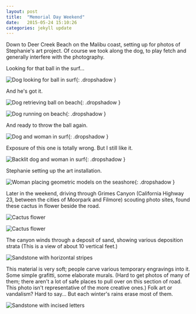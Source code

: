 ```yaml
---
layout: post
title:  "Memorial Day Weekend"
date:   2015-05-24 15:10:26
categories: jekyll update
---
```

Down to Deer Creek Beach on the Malibu coast, setting up for photos of Stephanie's art project.  Of course we took along the dog, to play fetch and generally interfere with the photography.  

Looking for that ball in the surf...  


![Dog looking for ball in surf](/images/memorial_day_2015/dog_in_surf_1.png){: .dropshadow }  

And he's got it.  

![Dog retrieving ball on beach](/images/memorial_day_2015/dog_in_surf2.png){: .dropshadow }  
  
![Dog running on beach](/images/memorial_day_2015/dog_in_surf_3.png){: .dropshadow }  

And ready to throw the ball again.  

![Dog and woman in surf](/images/memorial_day_2015/in_surf.png){: .dropshadow }  

Exposure of this one is totally wrong.  But I still like it.  

![Backlit dog and woman in surf](/images/memorial_day_2015/in_surf2.png){: .dropshadow }  

Stephanie setting up the art installation.  

![Woman placing geometric models on the seashore](/images/memorial_day_2015/setting_art.png){: .dropshadow }  

Later in the weekend, driving through Grimes Canyon (California Highway 23, between the cities of Moorpark and Filmore) scouting photo sites, found these cactus in flower beside the road.  

![Cactus flower](/images/memorial_day_2015/roadside_cactus_flower.png)  

![Cactus flower](/images/memorial_day_2015/roadside_cactus_flower2.png)  

The canyon winds through a deposit of sand, showing various deposition strata (This is a view of about 10 vertical feet.)  

![Sandstone with horizontal stripes](/images/memorial_day_2015/grimes_canyon_strata.png)  

This material is very soft; people carve various temporary engravings into it.   Some simple grafitti, some elaborate murals.   (Hard to get photos of many of them; there aren't a lot of safe places to pull over on this section of road. This photo isn't representative of the more creative ones.) Folk art or vandalism?  Hard to say... But each winter's rains erase most of them.  

![Sandstone with incised letters](/images/memorial_day_2015/grimes_canyon.png)

  

